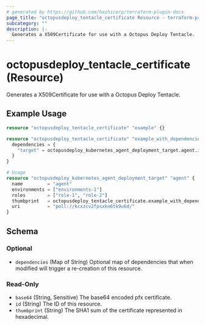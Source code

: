 ```yaml
---
# generated by https://github.com/hashicorp/terraform-plugin-docs
page_title: "octopusdeploy_tentacle_certificate Resource - terraform-provider-octopusdeploy"
subcategory: ""
description: |-
  Generates a X509Certificate for use with a Octopus Deploy Tentacle.
---
```


# octopusdeploy_tentacle_certificate (Resource)

Generates a X509Certificate for use with a Octopus Deploy Tentacle.

## Example Usage

```terraform
resource "octopusdeploy_tentacle_certificate" "example" {}

resource "octopusdeploy_tentacle_certificate" "example_with_dependencies" {
  dependencies = {
    "target" = octopusdeploy_kubernetes_agent_deployment_target.agent.id
  }
}

# Usage
resource "octopusdeploy_kubernetes_agent_deployment_target" "agent" {
  name         = "agent"
  environments = ["environments-1"]
  roles        = ["role-1", "role-2"]
  thumbprint   = octopusdeploy_tentacle_certificate.example_with_dependencies.thumbprint
  uri          = "poll://kcxzcv2fpsxkn6tk9u6d/"
}
```

<!-- schema generated by tfplugindocs -->
## Schema

### Optional

- `dependencies` (Map of String) Optional map of dependencies that when modified will trigger a re-creation of this resource.

### Read-Only

- `base64` (String, Sensitive) The base64 encoded pfx certificate.
- `id` (String) The ID of this resource.
- `thumbprint` (String) The SHA1 sum of the certificate represented in hexadecimal.


